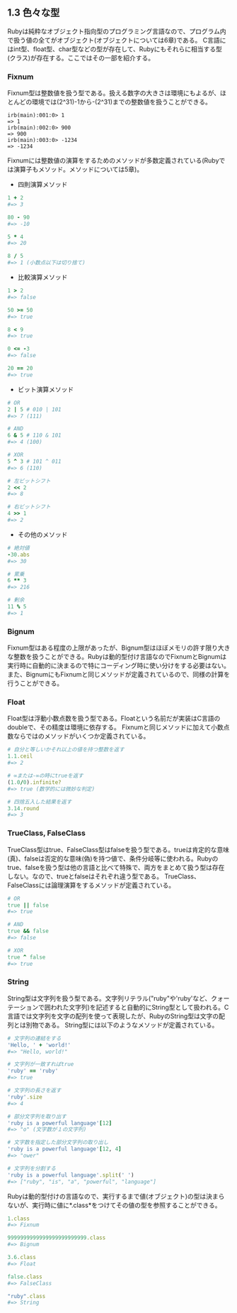 ## 1.3 色々な型

Rubyは純粋なオブジェクト指向型のプログラミング言語なので、プログラム内で扱う値の全てがオブジェクト(オブジェクトについては6章)である。
C言語にはint型、float型、char型などの型が存在して、Rubyにもそれらに相当する型(クラス)が存在する。ここではその一部を紹介する。

### Fixnum

Fixnum型は整数値を扱う型である。扱える数字の大きさは環境にもよるが、ほとんどの環境では(2^31)-1から-(2^31)までの整数値を扱うことができる。

```shell
irb(main):001:0> 1
=> 1
irb(main):002:0> 900
=> 900
irb(main):003:0> -1234
=> -1234
```

Fixnumには整数値の演算をするためのメソッドが多数定義されている(Rubyでは演算子もメソッド。メソッドについては5章)。

- 四則演算メソッド

```ruby
1 + 2
#=> 3

80 - 90
#=> -10

5 * 4
#=> 20

8 / 5
#=> 1 (小数点以下は切り捨て)
```

- 比較演算メソッド

```ruby
1 > 2
#=> false

50 >= 50
#=> true

8 < 9
#=> true

0 <= -3
#=> false

20 == 20
#=> true
```

- ビット演算メソッド

```ruby
# OR
2 | 5 # 010 | 101
#=> 7 (111)

# AND
6 & 5 # 110 & 101
#=> 4 (100)

# XOR
5 ^ 3 # 101 ^ 011
#=> 6 (110)

# 左ビットシフト
2 << 2
#=> 8

# 右ビットシフト
4 >> 1
#=> 2
```

- その他のメソッド

```ruby
# 絶対値
-30.abs
#=> 30

# 累乗
6 ** 3
#=> 216

# 剰余
11 % 5
#=> 1
```

### Bignum

Fixnum型はある程度の上限があったが、Bignum型はほぼメモリの許す限り大きな整数を扱うことができる。Rubyは動的型付け言語なのでFixnumとBignumは実行時に自動的に決まるので特にコーディング時に使い分けをする必要はない。
また、BignumにもFixnumと同じメソッドが定義されているので、同様の計算を行うことができる。

### Float

Float型は浮動小数点数を扱う型である。Floatという名前だが実装はC言語のdoubleで、その精度は環境に依存する。
Fixnumと同じメソッドに加えて小数点数ならではのメソッドがいくつか定義されている。

```ruby
# 自分と等しいかそれ以上の値を持つ整数を返す
1.1.ceil
#=> 2

# ∞または-∞の時にtrueを返す
(1.0/0).infinite?
#=> true (数学的には微妙な判定)

# 四捨五入した結果を返す
3.14.round
#=> 3
```

### TrueClass, FalseClass

TrueClass型はtrue、FalseClass型はfalseを扱う型である。trueは肯定的な意味(真)、falseは否定的な意味(偽)を持つ値で、条件分岐等に使われる。Rubyのtrue、falseを扱う型は他の言語と比べて特殊で、両方をまとめて扱う型は存在しない。なので、trueとfalseはそれぞれ違う型である。
TrueClass、FalseClassには論理演算をするメソッドが定義されている。

```ruby
# OR
true || false
#=> true

# AND
true && false
#=> false

# XOR
true ^ false
#=> true
```

### String

String型は文字列を扱う型である。文字列リテラル("ruby"や'ruby'など、クォーテーションで囲われた文字列)を記述すると自動的にString型として扱われる。C言語では文字列を文字の配列を使って表現したが、RubyのString型は文字の配列とは別物である。
String型には以下のようなメソッドが定義されている。

```ruby
# 文字列の連結をする
'Hello, ' + 'world!'
#=> "Hello, world!"

# 文字列が一致すればtrue
'ruby' == 'ruby'
#=> true

# 文字列の長さを返す
'ruby'.size
#=> 4

# 部分文字列を取り出す
'ruby is a powerful language'[12]
#=> "o" (文字数が１の文字列)

# 文字数を指定した部分文字列の取り出し
'ruby is a powerful language'[12, 4]
#=> "ower"

# 文字列を分割する
'ruby is a powerful language'.split(' ')
#=> ["ruby", "is", "a", "powerful", "language"]
```

Rubyは動的型付けの言語なので、実行するまで値(オブジェクト)の型は決まらないが、実行時に値に*.class*をつけてその値の型を参照することができる。

```ruby
1.class
#=> Fixnum

9999999999999999999999999.class
#=> Bignum

3.6.class
#=> Float

false.class
#=> FalseClass

"ruby".class
#=> String
```
